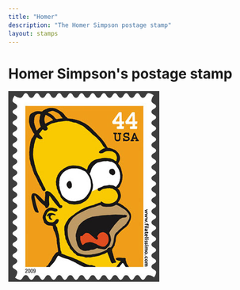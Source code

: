 ```yaml
---
title: "Homer"
description: "The Homer Simpson postage stamp"
layout: stamps
---
```


# Homer Simpson's postage stamp

![_config.yml](/images/homer.jpg)
